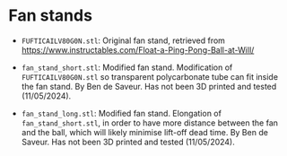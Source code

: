 # Fan stands

+ `FUFTICAILV80G0N.stl`: Original fan stand, retrieved from https://www.instructables.com/Float-a-Ping-Pong-Ball-at-Will/

+ `fan_stand_short.stl`: Modified fan stand. Modification of `FUFTICAILV80G0N.stl` so transparent polycarbonate tube can fit inside the fan stand. By Ben de Saveur. Has not been 3D printed and tested (11/05/2024).

+ `fan_stand_long.stl`: Modified fan stand. Elongation of `fan_stand_short.stl`, in order to have more distance between the fan and the ball, which will likely minimise lift-off dead time.  By Ben de Saveur. Has not been 3D printed and tested (11/05/2024).